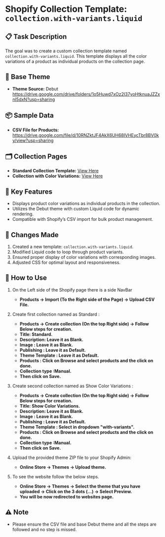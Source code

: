 # Shopify Collection Template: `collection.with-variants.liquid`

## 📋 Task Description
The goal was to create a custom collection template named `collection.with-variants.liquid`. This template displays all the color variations of a product as individual products on the collection page.

## 🚀 Base Theme
- **Theme Source:** Debut https://drive.google.com/drive/folders/1o5Huwd7xOz2I37yoHtknuaJZZxnI5dxN?usp=sharing

## 📦 Sample Data
- **CSV File for Products:** https://drive.google.com/file/d/10RNZktJF4AkX6UH68IVHEycTbr8BV0ky/view?usp=sharing

## 🗂️ Collection Pages
- **Standard Collection Template:** [View Here](https://ctrecruiting.myshopify.com/collections/standard)
- **Collection with Color Variations:** [View Here](https://ctrecruiting.myshopify.com/collections/show-color-variations)

## 🔨 Key Features
- Displays product color variations as individual products in the collection.
- Utilizes the Debut theme with custom Liquid code for dynamic rendering.
- Compatible with Shopify’s CSV import for bulk product management.

## 📄 Changes Made
1. Created a new template: `collection.with-variants.liquid`.
2. Modified Liquid code to loop through product variants.
3. Ensured proper display of color variations with corresponding images.
4. Adjusted CSS for optimal layout and responsiveness.

## 📝 How to Use
1. On the Left side of the Shopify page there is a side NavBar 
    - **Products → Import (To the Right side of the Page) → Upload CSV File.**

2. Create first collection named as Standard :
   - **Products → Create collection (On the top Right side)  → Follow Below steps for creation.**
   - **Title: Standard.**
   - **Description: Leave it as Blank.**
   - **Image : Leave it as Blank.**
   - **Publishing : Leave it as Default.**
   - **Theme Template : Leave it as Default.**
   - **Products : Click on Browse and select products and the click on done.**
   - **Collection type :Manual.**
   - **Then click on Save.**

3. Create second collection named as Show Color Variations  :
   - **Products → Create collection (On the top Right side)  → Follow Below steps for creation.**
   - **Title: Show Color Variations.**
   - **Description: Leave it as Blank.**
   - **Image : Leave it as Blank.**
   - **Publishing : Leave it as Default.**
   - **Theme Template : Select in dropdown "with-variants".**
   - **Products : Click on Browse and select products and the click on done.**
   - **Collection type :Manual.**
   - **Then click on Save.**

4. Upload the provided theme ZIP file to your Shopify Admin:
   - **Online Store → Themes → Upload theme.**

5. To see the website follow the below steps.
   - **Online Store → Themes → Select the theme that you have uploaded → Click on the 3 dots (...) -> Select Preview.**
   -  **You will be now redirected to websites page.**


## ⚠️ Note
- Please ensure the CSV file and base Debut theme and all the steps are followed and no step is missed.
